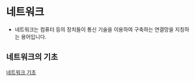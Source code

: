 네트워크
=
- 네트워크는 컴퓨터 등의 장치들이 통신 기술을 이용하여 구축하는 연결망을 지칭하는 용어입니다.

네트워크의 기초
-
[네트워크 기초](Network_basic.md)